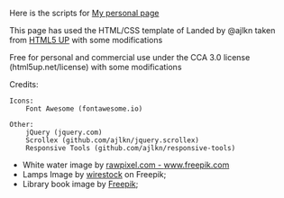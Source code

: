 Here is the scripts for <a href="https://captainsalih.github.io/">My personal page</a>

This page has used the HTML/CSS template of Landed by @ajlkn taken from <a href="http://html5up.net">HTML5 UP</a> with some modifications

Free for personal and commercial use under the CCA 3.0 license (html5up.net/license) with some modifications

Credits:

	Icons:
		Font Awesome (fontawesome.io)

	Other:
		jQuery (jquery.com)
		Scrollex (github.com/ajlkn/jquery.scrollex)
		Responsive Tools (github.com/ajlkn/responsive-tools) 

- White water image by <a href="https://www.freepik.com/photos/white-water"> rawpixel.com - www.freepik.com</a>
- Lamps Image by <a href="https://www.freepik.com/free-photo/closeup-lamps-hanging-from-wire-evening_30182664.htm#query=lamp&position=38&from_view=search"> wirestock</a> on Freepik;
- Library book image by <a href="https://www.freepik.com/free-photo/top-view-books-with-copy-space_12151841.htm#page=3&query=library&position=2&from_view=search">Freepik</a>;
